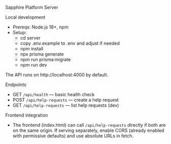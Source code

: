Sapphire Platform Server

Local development

- Prereqs: Node.js 18+, npm
- Setup:
  - cd server
  - copy .env.example to .env and adjust if needed
  - npm install
  - npx prisma generate
  - npm run prisma:migrate
  - npm run dev

The API runs on http://localhost:4000 by default.

Endpoints

- GET `/api/health` — basic health check
- POST `/api/help-requests` — create a help request
- GET `/api/help-requests` — list help requests (dev)

Frontend integration

- The frontend (index.html) can call `/api/help-requests` directly if both are on the same origin. If serving separately, enable CORS (already enabled with permissive defaults) and use absolute URLs in fetch.

